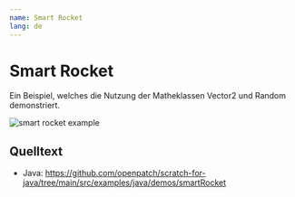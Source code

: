 ```yaml
---
name: Smart Rocket
lang: de
---
```


# Smart Rocket

Ein Beispiel, welches die Nutzung der Matheklassen Vector2 und Random demonstriert.

![smart rocket example](/assets/smart-rocket.gif)

## Quelltext

- Java: https://github.com/openpatch/scratch-for-java/tree/main/src/examples/java/demos/smartRocket
